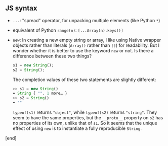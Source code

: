 ## JS syntax

 * `...`: "spread" operator, for unpacking multiple elements (like Python `*`)
 * equivalent of Python `range(n)`: `[...Array(n).keys()]`
 * `new`: In creating a new empty string or array, I like using Native wrapper objects rather than literals (`Array()` rather than `[]`) for readability. But I wonder whether it is better to use the keyword `new` or not. Is there a difference between these two things?

   ```js
   s1 = new String();
   s2 = String();
   ```

   The completion values of these two statements are slightly different:

   ```js
   >> s1 = new String()
   ⬅ String { "", 1 more… }
   >> s2 = String()
   ⬅ ""
   ```

   `typeof(s1)` returns `"object"`, while `typeof(s2)` returns `"string"`. They seem to have the same properties, but the `__proto__` property on `s2` has no properties of its own, unlike that of `s1`. So it seems that the unique effect of using `new` is to instantiate a fully reproducible `String`.

[end]
